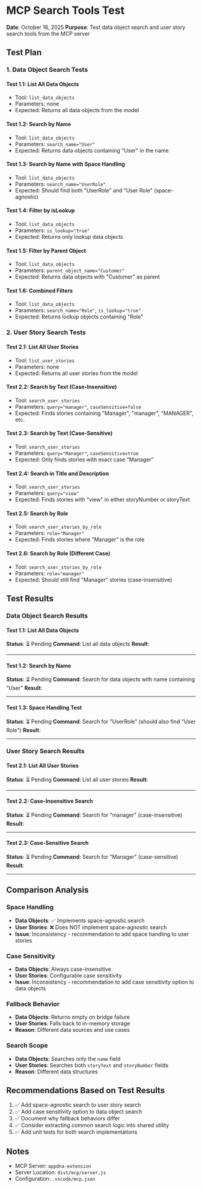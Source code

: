 # MCP Search Tools Test
**Date**: October 16, 2025
**Purpose**: Test data object search and user story search tools from the MCP server

## Test Plan

### 1. Data Object Search Tests

#### Test 1.1: List All Data Objects
- Tool: `list_data_objects`
- Parameters: none
- Expected: Returns all data objects from the model

#### Test 1.2: Search by Name
- Tool: `list_data_objects`
- Parameters: `search_name="User"`
- Expected: Returns data objects containing "User" in the name

#### Test 1.3: Search by Name with Space Handling
- Tool: `list_data_objects`
- Parameters: `search_name="UserRole"`
- Expected: Should find both "UserRole" and "User Role" (space-agnostic)

#### Test 1.4: Filter by isLookup
- Tool: `list_data_objects`
- Parameters: `is_lookup="true"`
- Expected: Returns only lookup data objects

#### Test 1.5: Filter by Parent Object
- Tool: `list_data_objects`
- Parameters: `parent_object_name="Customer"`
- Expected: Returns data objects with "Customer" as parent

#### Test 1.6: Combined Filters
- Tool: `list_data_objects`
- Parameters: `search_name="Role"`, `is_lookup="true"`
- Expected: Returns lookup objects containing "Role"

### 2. User Story Search Tests

#### Test 2.1: List All User Stories
- Tool: `list_user_stories`
- Parameters: none
- Expected: Returns all user stories from the model

#### Test 2.2: Search by Text (Case-Insensitive)
- Tool: `search_user_stories`
- Parameters: `query="manager"`, `caseSensitive=false`
- Expected: Finds stories containing "Manager", "manager", "MANAGER", etc.

#### Test 2.3: Search by Text (Case-Sensitive)
- Tool: `search_user_stories`
- Parameters: `query="Manager"`, `caseSensitive=true`
- Expected: Only finds stories with exact case "Manager"

#### Test 2.4: Search in Title and Description
- Tool: `search_user_stories`
- Parameters: `query="view"`
- Expected: Finds stories with "view" in either storyNumber or storyText

#### Test 2.5: Search by Role
- Tool: `search_user_stories_by_role`
- Parameters: `role="Manager"`
- Expected: Finds stories where "Manager" is the role

#### Test 2.6: Search by Role (Different Case)
- Tool: `search_user_stories_by_role`
- Parameters: `role="manager"`
- Expected: Should still find "Manager" stories (case-insensitive)

## Test Results

### Data Object Search Results

#### Test 1.1: List All Data Objects
**Status**: ⏳ Pending
**Command**: List all data objects
**Result**: 

---

#### Test 1.2: Search by Name
**Status**: ⏳ Pending
**Command**: Search for data objects with name containing "User"
**Result**: 

---

#### Test 1.3: Space Handling Test
**Status**: ⏳ Pending
**Command**: Search for "UserRole" (should also find "User Role")
**Result**: 

---

### User Story Search Results

#### Test 2.1: List All User Stories
**Status**: ⏳ Pending
**Command**: List all user stories
**Result**: 

---

#### Test 2.2: Case-Insensitive Search
**Status**: ⏳ Pending
**Command**: Search for "manager" (case-insensitive)
**Result**: 

---

#### Test 2.3: Case-Sensitive Search
**Status**: ⏳ Pending
**Command**: Search for "Manager" (case-sensitive)
**Result**: 

---

## Comparison Analysis

### Space Handling
- **Data Objects**: ✅ Implements space-agnostic search
- **User Stories**: ❌ Does NOT implement space-agnostic search
- **Issue**: Inconsistency - recommendation to add space handling to user stories

### Case Sensitivity
- **Data Objects**: Always case-insensitive
- **User Stories**: Configurable case sensitivity
- **Issue**: Inconsistency - recommendation to add case sensitivity option to data objects

### Fallback Behavior
- **Data Objects**: Returns empty on bridge failure
- **User Stories**: Falls back to in-memory storage
- **Reason**: Different data sources and use cases

### Search Scope
- **Data Objects**: Searches only the `name` field
- **User Stories**: Searches both `storyText` and `storyNumber` fields
- **Reason**: Different data structures

## Recommendations Based on Test Results

1. ✅ Add space-agnostic search to user story search
2. ✅ Add case sensitivity option to data object search
3. ✅ Document why fallback behaviors differ
4. ✅ Consider extracting common search logic into shared utility
5. ✅ Add unit tests for both search implementations

## Notes
- MCP Server: `appdna-extension`
- Server Location: `dist/mcp/server.js`
- Configuration: `.vscode/mcp.json`
